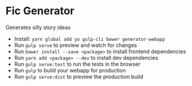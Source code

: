 # Fic Generator

Generates silly story ideas

- Install: `yarn global add yo gulp-cli bower generator-webapp`
- Run `gulp serve` to preview and watch for changes
- Run `bower install --save <package>` to install frontend dependencies
- Run `yarn add <package> --dev` to install dev dependencies
- Run `gulp serve:test` to run the tests in the browser
- Run `gulp` to build your webapp for production
- Run `gulp serve:dist` to preview the production build